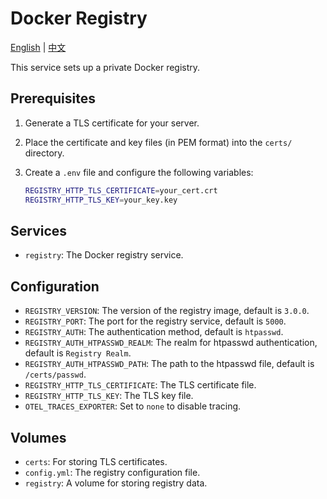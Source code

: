 # Docker Registry

[English](./README.md) | [中文](./README.zh.md)

This service sets up a private Docker registry.

## Prerequisites

1. Generate a TLS certificate for your server.
2. Place the certificate and key files (in PEM format) into the `certs/` directory.
3. Create a `.env` file and configure the following variables:

   ```bash
   REGISTRY_HTTP_TLS_CERTIFICATE=your_cert.crt
   REGISTRY_HTTP_TLS_KEY=your_key.key
   ```

## Services

- `registry`: The Docker registry service.

## Configuration

- `REGISTRY_VERSION`: The version of the registry image, default is `3.0.0`.
- `REGISTRY_PORT`: The port for the registry service, default is `5000`.
- `REGISTRY_AUTH`: The authentication method, default is `htpasswd`.
- `REGISTRY_AUTH_HTPASSWD_REALM`: The realm for htpasswd authentication, default is `Registry Realm`.
- `REGISTRY_AUTH_HTPASSWD_PATH`: The path to the htpasswd file, default is `/certs/passwd`.
- `REGISTRY_HTTP_TLS_CERTIFICATE`: The TLS certificate file.
- `REGISTRY_HTTP_TLS_KEY`: The TLS key file.
- `OTEL_TRACES_EXPORTER`: Set to `none` to disable tracing.

## Volumes

- `certs`: For storing TLS certificates.
- `config.yml`: The registry configuration file.
- `registry`: A volume for storing registry data.
